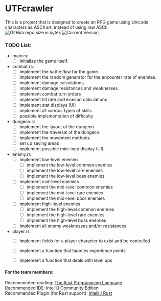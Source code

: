 # UTFcrawler
This is a project that is designed to create an RPG game using Unicode characters as ASCII art, instead of using raw ASCII.  
![GitHub repo size in bytes](https://img.shields.io/github/repo-size/badges/shields.svg) 
![Current Version](https://img.shields.io/badge/version-0.0.1-blue.svg)

### TODO List:
- main.rs:
    - [ ] initialize the game itself.
    
- combat.rs:
    - [ ] implement the battle flow for the game.
    - [ ] implement the random generator for the encounter rate of enemies.
    - [ ] implement damage calculations.
    - [ ] implement damage resistances and weaknesses.
    - [ ] implement combat turn orders
    - [ ] implement hit rate and evasion calculations
    - [ ] implement stat displays (UI)
    - [ ] implement all various types of skills
    - [ ] possible implementation of difficulty
    
- dungeon.rs
    - [ ] implement the layout of the dungeon
    - [ ] implement the traversal of the dungeon
    - [ ] implement the movement methods
    - [ ] set up saving areas
    - [ ] implement possible mini-map display (UI)
    
- enemy.rs
    - [ ] implement low-level enemies
        - [ ] implement the low-level common enemies
        - [ ] implement the low-level rare enemies
        - [ ] implement the low-level boss enemies
    - [ ] implement mid-level enemies
        - [ ] implement the mid-level common enemies
        - [ ] implement the mid-level rare enemies
        - [ ] implement the mid-level boss enemies
    - [ ] implement high-level enemies
        - [ ] implement the high-level common enemies
        - [ ] implement the high-level rare enemies
        - [ ] implement the high-level boss enemies
    - [ ] implement all enemy weaknesses and/or resistances
    
- player.rs
    - [ ] implement fields for a player character to exist and be controlled
    - [ ] implement a function that handles experience points
    - [ ] implement a function that deals with level ups
    
        
#### For the team members: 
Recommended reading: [The Rust Programming Language](https://doc.rust-lang.org/stable/book/2018-edition/)  
Recommended IDE: [IntelliJ Community Edition](https://www.jetbrains.com/idea/download/#section=windows)  
Recommended Plugin (for Rust support): [IntelliJ Rust](https://intellij-rust.github.io/)  
